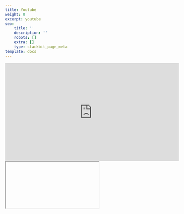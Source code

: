 ```yaml
---
title: Youtube
weight: 0
excerpt: youtube
seo:
    title: ''
    description: ''
    robots: []
    extra: []
    type: stackbit_page_meta
template: docs
---
```


<iframe sandbox="allow-scripts"  width="560" height="315" src="https://www.youtube.com/embed/xGZSWvFess8"  frameborder="0" allow="accelerometer; autoplay; clipboard-write; encrypted-media; gyroscope; picture-in-picture" allowfullscreen></iframe>

<iframe sandbox="allow-scripts"

<iframe
